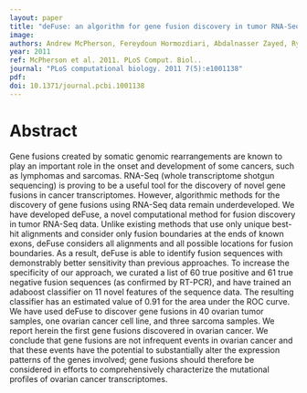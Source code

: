```yaml
---
layout: paper
title: "deFuse: an algorithm for gene fusion discovery in tumor RNA-Seq data."
image: 
authors: Andrew McPherson, Fereydoun Hormozdiari, Abdalnasser Zayed, Ryan Giuliany, Gavin Ha, Mark G F Sun, Malachi Griffith, Alireza Heravi Moussavi, Janine Senz, Nataliya Melnyk, Marina Pacheco, Marco A Marra, Martin Hirst, Torsten O Nielsen, S Cenk Sahinalp, David Huntsman, Sohrab P Shah
year: 2011
ref: McPherson et al. 2011. PLoS Comput. Biol..
journal: "PLoS computational biology. 2011 7(5):e1001138"
pdf: 
doi: 10.1371/journal.pcbi.1001138
---
```


# Abstract

Gene fusions created by somatic genomic rearrangements are known to play an important role in the onset and development of some cancers, such as lymphomas and sarcomas. RNA-Seq (whole transcriptome shotgun sequencing) is proving to be a useful tool for the discovery of novel gene fusions in cancer transcriptomes. However, algorithmic methods for the discovery of gene fusions using RNA-Seq data remain underdeveloped. We have developed deFuse, a novel computational method for fusion discovery in tumor RNA-Seq data. Unlike existing methods that use only unique best-hit alignments and consider only fusion boundaries at the ends of known exons, deFuse considers all alignments and all possible locations for fusion boundaries. As a result, deFuse is able to identify fusion sequences with demonstrably better sensitivity than previous approaches. To increase the specificity of our approach, we curated a list of 60 true positive and 61 true negative fusion sequences (as confirmed by RT-PCR), and have trained an adaboost classifier on 11 novel features of the sequence data. The resulting classifier has an estimated value of 0.91 for the area under the ROC curve. We have used deFuse to discover gene fusions in 40 ovarian tumor samples, one ovarian cancer cell line, and three sarcoma samples. We report herein the first gene fusions discovered in ovarian cancer. We conclude that gene fusions are not infrequent events in ovarian cancer and that these events have the potential to substantially alter the expression patterns of the genes involved; gene fusions should therefore be considered in efforts to comprehensively characterize the mutational profiles of ovarian cancer transcriptomes.

